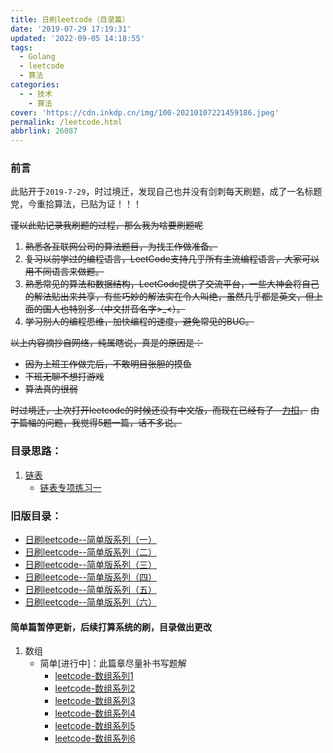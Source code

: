 ```yaml
---
title: 日刷leetcode（目录篇）
date: '2019-07-29 17:19:31'
updated: '2022-09-05 14:18:55'
tags:
  - Golang
  - leetcode
  - 算法
categories:
  - - 技术
    - 算法
cover: 'https://cdn.inkdp.cn/img/100-20210107221459186.jpeg'
permalink: /leetcode.html
abbrlink: 26087
---
```

### 前言

此贴开于`2019-7-29`，时过境迁，发现自己也并没有剑刺每天刷题，成了一名标题党，今重拾算法，已贴为证！！！

~~谨以此贴记录我刷题的过程，那么我为啥要刷题呢~~

1. ~~熟悉各互联网公司的算法题目，为找工作做准备。~~
2. ~~复习以前学过的编程语言，LeetCode支持几乎所有主流编程语言，大家可以用不同语言来做题。~~
3. ~~熟悉常见的算法和数据结构，LeetCode提供了交流平台，一些大神会将自己的解法贴出来共享，有些巧妙的解法实在令人叫绝，虽然几乎都是英文，但上面的国人也特别多（中文拼音名字>_<）。~~
4. ~~学习别人的编程思维，加快编程的速度，避免常见的BUG。~~

~~以上内容摘抄自网络，纯属瞎说，真是的原因是：~~

* ~~因为上班工作做完后，不敢明目张胆的摸鱼~~
* ~~下班无聊不想打游戏~~
* ~~算法真的很弱~~

~~时过境迁，上次打开leetcode的时候还没有中文版，而现在已经有了--[力扣](https://leetcode-cn.com/)。~~
~~由于篇幅的问题，我觉得5题一篇，话不多说。~~

### 目录思路：

1. [链表](https://github.com/InkDP/leetcode/tree/master/LinkedList)
   - [链表专项练习一](skill/algorithm/13378.html)

### 旧版目录：

* [日刷leetcode--简单版系列（一）](https://inkdp.cn/leetcode1.html)
* [日刷leetcode--简单版系列（二）](https://inkdp.cn/leetcode2.html)
* [日刷leetcode--简单版系列（三）](https://inkdp.cn/leetcode3.html)
* [日刷leetcode--简单版系列（四）](https://inkdp.cn/leetcode4.html)
* [日刷leetcode--简单版系列（五）](https://inkdp.cn/leetcode5.html)
* [日刷leetcode--简单版系列（六）](https://inkdp.cn/leetcode6.html)

#### 简单篇暂停更新，后续打算系统的刷，目录做出更改

1. 数组
   * 简单[进行中]：此篇章尽量补书写题解
     * [leetcode-数组系列1](/leetcode_array1.html)
     * [leetcode-数组系列2](/skill/algorithm/51727.html)
     * [leetcode-数组系列3](/skill/algorithm/56303.html)
     * [leetcode-数组系列4](/skill/algorithm/6574.html)
     * [leetcode-数组系列5](/skill/algorithm/55663.html)
     * [leetcode-数组系列6](/skill/algorithm/55343.html)
